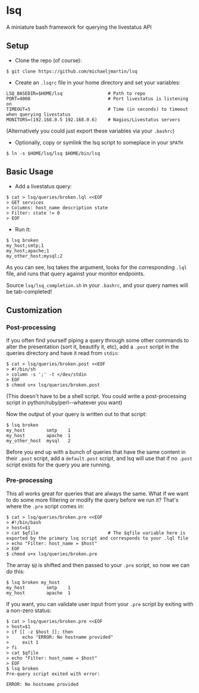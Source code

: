 # lsq
A miniature bash framework for querying the livestatus API

## Setup

* Clone the repo (of course):
```
$ git clone https://github.com/michaeljmartin/lsq
```

* Create an ```.lsqrc``` file in your home directory and set your variables:
```
LSQ_BASEDIR=$HOME/lsq                 # Path to repo
PORT=4000                             # Port livestatus is listening on
TIMEOUT=5                             # Time (in seconds) to timeout when querying livestatus
MONITORS=(192.168.0.5 192.168.0.6)    # Nagios/Livestatus servers
```
(Alternatively you could just export these variables via your ```.bashrc```)

* Optionally, copy or symlink the lsq script to someplace in your ```$PATH```

```
$ ln -s $HOME/lsq/lsq $HOME/bin/lsq
```

## Basic Usage
* Add a livestatus query:

```
$ cat > lsq/queries/broken.lql <<EOF
> GET services
> Columns: host_name description state
> Filter: state != 0
> EOF
```

* Run it:

```
$ lsq broken
my_host;smtp;1
my_host;apache;1
my_other_host;mysql;2
```

As you can see, lsq takes the argument, looks for the corresponding ```.lql``` file, and runs that query against your monitor endpoints.

Source ```lsq/lsq_completion.sh``` in your ```.bashrc```, and your query names will be tab-completed!

## Customization

### Post-processing
If you often find yourself piping a query through some other commands to alter the presentation (sort it, beautify it, etc), add a ```.post``` script in the queries directory and have it read from ```stdin```:

```
$ cat > lsq/queries/broken.post <<EOF
> #!/bin/sh
> column -s ';' -t </dev/stdin
> EOF
$ chmod u+x lsq/queries/broken.post
```

(This doesn't have to be a shell script. You could write a post-processing script in python/ruby/perl--whatever you want)

Now the output of your query is written out to that script:
```
$ lsq broken
my_host        smtp    1
my_host        apache  1
my_other_host  mysql   2
```

Before you end up with a bunch of queries that have the same content in their ```.post``` script, add a ```default.post``` script, and lsq will use that if no ```.post``` script exists for the query you are running.


### Pre-processing
This all works great for queries that are always the same. What if we want to do some more filtering or modify the query before we run it? That's where the ```.pre``` script comes in:

```
$ cat > lsq/queries/broken.pre <<EOF
> #!/bin/bash
> host=$1
> cat $qfile                          # The $qfile variable here is exported by the primary lsq script and corresponds to your .lql file
> echo "Filter: host_name = $host"
> EOF
$ chmod u+x lsq/queries/broken.pre
```

The array ```$@``` is shifted and then passed to your ```.pre``` script, so now we can do this:
```
$ lsq broken my_host
my_host        smtp    1
my_host        apache  1
```

If you want, you can validate user input from your ```.pre``` script by exiting with a non-zero status:

```
$ cat > lsq/queries/broken.pre <<EOF
> host=$1
> if [[ -z $host ]]; then
>     echo "ERROR: No hostname provided"
>     exit 1
> fi
> cat $qfile
> echo "Filter: host_name = $host"
> EOF
$ lsq broken
Pre-query script exited with error:

ERROR: No hostname provided
```
